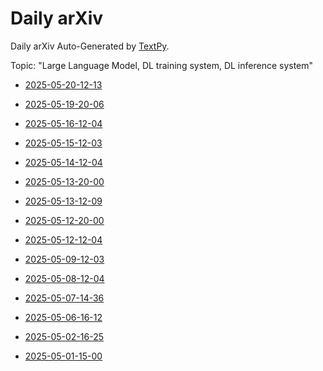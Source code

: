 # Daily arXiv

Daily arXiv Auto-Generated by [TextPy](https://github.com/yezhengmao1/TextPy).

Topic: "Large Language Model, DL training system, DL inference system"

* [2025-05-20-12-13](./2025-05-20-12-13.md)

* [2025-05-19-20-06](./2025-05-19-20-06.md)

* [2025-05-16-12-04](./2025-05-16-12-04.md)

* [2025-05-15-12-03](./2025-05-15-12-03.md)

* [2025-05-14-12-04](./2025-05-14-12-04.md)

* [2025-05-13-20-00](./2025-05-13-20-00.md)

* [2025-05-13-12-09](./2025-05-13-12-09.md)

* [2025-05-12-20-00](./2025-05-12-20-00.md)

* [2025-05-12-12-04](./2025-05-12-12-04.md)

* [2025-05-09-12-03](./2025-05-09-12-03.md)

* [2025-05-08-12-04](./2025-05-08-12-04.md)

* [2025-05-07-14-36](./2025-05-07-14-36.md)

* [2025-05-06-16-12](./2025-05-06-16-12.md)

* [2025-05-02-16-25](./2025-05-02-16-25.md)

* [2025-05-01-15-00](./2025-05-01-15-00.md)
